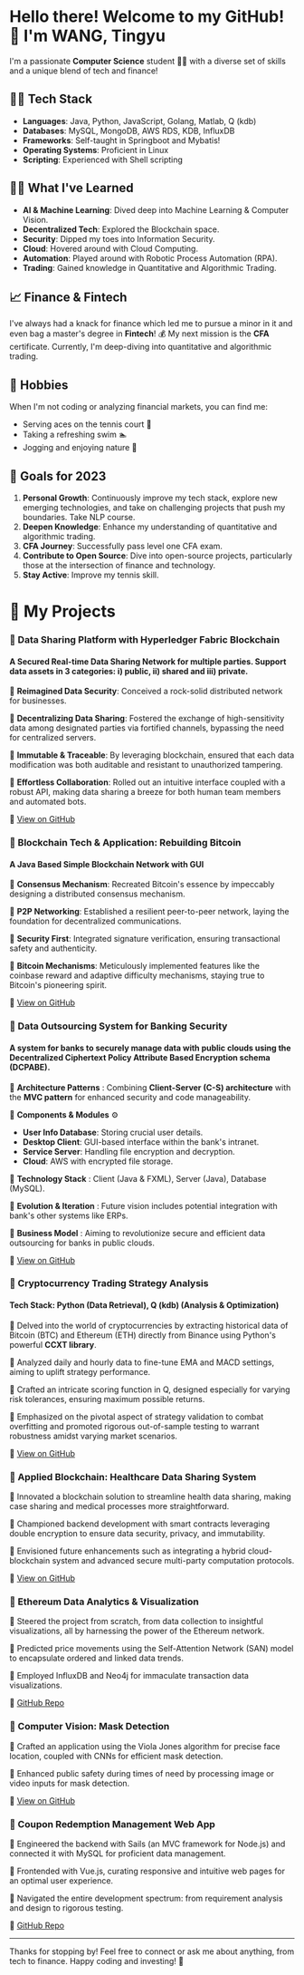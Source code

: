 # Hello there! Welcome to my GitHub! 👋 I'm WANG, Tingyu

I'm a passionate **Computer Science** student 👩‍💻 with a diverse set of skills and a unique blend of tech and finance!


## 👩‍💻 Tech Stack
- **Languages**: Java, Python, JavaScript, Golang, Matlab, Q (kdb)
- **Databases**: MySQL, MongoDB, AWS RDS, KDB, InfluxDB
- **Frameworks**: Self-taught in Springboot and Mybatis!
- **Operating Systems**: Proficient in Linux
- **Scripting**: Experienced with Shell scripting

## 👩‍🏫 What I've Learned
- **AI & Machine Learning**: Dived deep into Machine Learning & Computer Vision.
- **Decentralized Tech**: Explored the Blockchain space.
- **Security**: Dipped my toes into Information Security.
- **Cloud**: Hovered around with Cloud Computing.
- **Automation**: Played around with Robotic Process Automation (RPA).
- **Trading**: Gained knowledge in Quantitative and Algorithmic Trading.

## 📈 Finance & Fintech
I've always had a knack for finance which led me to pursue a minor in it and even bag a master's degree in **Fintech**! :moneybag: My next mission is the **CFA** certificate. Currently, I'm deep-diving into quantitative and algorithmic trading.

## 🎾 Hobbies
When I'm not coding or analyzing financial markets, you can find me:
- Serving aces on the tennis court :tennis:
- Taking a refreshing swim :swimmer:
- Jogging and enjoying nature :runner:

## 🎯 Goals for 2023

1. **Personal Growth**: Continuously improve my tech stack, explore new emerging technologies, and take on challenging projects that push my boundaries. Take NLP course.
2. **Deepen Knowledge**: Enhance my understanding of quantitative and algorithmic trading.
3. **CFA Journey**: Successfully pass level one CFA exam.
4. **Contribute to Open Source**: Dive into open-source projects, particularly those at the intersection of finance and technology.
5. **Stay Active**: Improve my tennis skill.

# 🚀 My Projects
### 👀 Data Sharing Platform with Hyperledger Fabric Blockchain 
#### A Secured Real-time Data Sharing Network for multiple parties. Support data assets in 3 categories: i) public, ii) shared and iii) private. 

🔹 **Reimagined Data Security**: Conceived a rock-solid distributed network for businesses.

🔹 **Decentralizing Data Sharing**: Fostered the exchange of high-sensitivity data among designated parties via fortified channels, bypassing the need for centralized servers.

🔹 **Immutable & Traceable**: By leveraging blockchain, ensured that each data modification was both auditable and resistant to unauthorized tampering.

🔹 **Effortless Collaboration**: Rolled out an intuitive interface coupled with a robust API, making data sharing a breeze for both human team members and automated bots.

🔗 [View on GitHub](https://github.com/WANG-Tingyu/ShareNetwork-Fabric)

### 👀 Blockchain Tech & Application: Rebuilding Bitcoin
#### A Java Based Simple Blockchain Network with GUI

🔹 **Consensus Mechanism**: Recreated Bitcoin's essence by impeccably designing a distributed consensus mechanism.

🔹 **P2P Networking**: Established a resilient peer-to-peer network, laying the foundation for decentralized communications.

🔹 **Security First**: Integrated signature verification, ensuring transactional safety and authenticity.

🔹 **Bitcoin Mechanisms**: Meticulously implemented features like the coinbase reward and adaptive difficulty mechanisms, staying true to Bitcoin's pioneering spirit.

🔗 [View on GitHub](https://github.com/WANG-Tingyu/Blockchain-ty)

### 👀 Data Outsourcing System for Banking Security

#### A system for banks to securely manage data with public clouds using the **Decentralized Ciphertext Policy Attribute Based Encryption schema (DCPABE)**.

🔹 **Architecture Patterns** : Combining **Client-Server (C-S) architecture** with the **MVC pattern** for enhanced security and code manageability.

🔹  **Components & Modules** :gear:
- **User Info Database**: Storing crucial user details.
- **Desktop Client**: GUI-based interface within the bank's intranet.
- **Service Server**: Handling file encryption and decryption.
- **Cloud**: AWS with encrypted file storage.

🔹  **Technology Stack** : Client (Java & FXML), Server (Java), Database (MySQL).

🔹  **Evolution & Iteration** : Future vision includes potential integration with bank's other systems like ERPs.

🔹 **Business Model** : Aiming to revolutionize secure and efficient data outsourcing for banks in public clouds.

🔗 [View on GitHub](https://github.com/WANG-Tingyu/CloudShared_CPABE)


### 👀 Cryptocurrency Trading Strategy Analysis
#### Tech Stack: Python (Data Retrieval), Q (kdb) (Analysis & Optimization)

🔹 Delved into the world of cryptocurrencies by extracting historical data of Bitcoin (BTC) and Ethereum (ETH) directly from Binance using Python's powerful **CCXT library**.

🔹 Analyzed daily and hourly data to fine-tune EMA and MACD settings, aiming to uplift strategy performance.

🔹 Crafted an intricate scoring function in Q, designed especially for varying risk tolerances, ensuring maximum possible returns.

🔹 Emphasized on the pivotal aspect of strategy validation to combat overfitting and promoted rigorous out-of-sample testing to warrant robustness amidst varying market scenarios.

🔗 [View on GitHub](https://github.com/WANG-Tingyu/Technical-Indicator)

### 👀 Applied Blockchain: Healthcare Data Sharing System

🔹 Innovated a blockchain solution to streamline health data sharing, making case sharing and medical processes more straightforward.

🔹 Championed backend development with smart contracts leveraging double encryption to ensure data security, privacy, and immutability.

🔹 Envisioned future enhancements such as integrating a hybrid cloud-blockchain system and advanced secure multi-party computation protocols.

🔗 [View on GitHub](https://github.com/WANG-Tingyu/Healthcare-Data-Sharing-System)

### 👀 Ethereum Data Analytics & Visualization

🔹 Steered the project from scratch, from data collection to insightful visualizations, all by harnessing the power of the Ethereum network.

🔹 Predicted price movements using the Self-Attention Network (SAN) model to encapsulate ordered and linked data trends.

🔹 Employed InfluxDB and Neo4j for immaculate transaction data visualizations.

🔗 [GitHub Repo](YOUR_LINK_HERE)

### 👀 Computer Vision: Mask Detection

🔹 Crafted an application using the Viola Jones algorithm for precise face location, coupled with CNNs for efficient mask detection.

🔹 Enhanced public safety during times of need by processing image or video inputs for mask detection.

🔗 [View on GitHub](https://github.com/WANG-Tingyu/Face-Mask-Detection-CNN)

### 👀 Coupon Redemption Management Web App

🔹 Engineered the backend with Sails (an MVC framework for Node.js) and connected it with MySQL for proficient data management.

🔹 Frontended with Vue.js, curating responsive and intuitive web pages for an optimal user experience.

🔹 Navigated the entire development spectrum: from requirement analysis and design to rigorous testing.

🔗 [GitHub Repo](YOUR_LINK_HERE)





---

Thanks for stopping by! Feel free to connect or ask me about anything, from tech to finance. Happy coding and investing! 🚀
